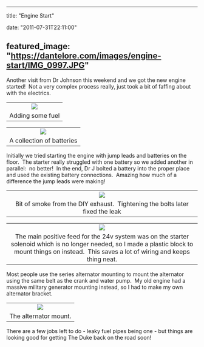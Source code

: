 
---
title: "Engine Start"

date: "2011-07-31T22:11:00"

featured_image: "https://dantelore.com/images/engine-start/IMG_0997.JPG"
---


Another visit from Dr Johnson this weekend and we got the new engine started!  Not a very complex process really, just took a bit of faffing about with the electrics.
<table align="center" cellpadding="0" cellspacing="0" style="margin-left: auto; margin-right: auto; text-align: center;"><tbody><tr><td style="text-align: center;"><a href="http://1.bp.blogspot.com/-mYxFGl7CpLc/TjXL6KYkr8I/AAAAAAAACUw/38tJsVUiZdI/s1600/IMG_0997.JPG"><img src="https://dantelore.com/images/engine-start/IMG_0997.JPG"/></a></td></tr><tr><td style="text-align: center;">Adding some fuel</td></tr></tbody></table>
<table align="center" cellpadding="0" cellspacing="0" style="margin-left: auto; margin-right: auto; text-align: center;"><tbody><tr><td style="text-align: center;"><a href="http://1.bp.blogspot.com/-zhBO-aDEAos/TjXL7HycSwI/AAAAAAAACU0/wKdiT0Zu5qA/s1600/IMG_1019.JPG"><img src="https://dantelore.com/images/engine-start/IMG_1019.JPG"/></a></td></tr><tr><td style="text-align: center;">A collection of batteries</td></tr></tbody></table>Initially we tried starting the engine with jump leads and batteries on the floor.  The starter really struggled with one battery so we added another in parallel:  no better!  In the end, Dr J bolted a battery into the proper place and used the existing battery connections.  Amazing how much of a difference the jump leads were making!
<table align="center" cellpadding="0" cellspacing="0" style="margin-left: auto; margin-right: auto; text-align: center;"><tbody><tr><td style="text-align: center;"><a href="http://2.bp.blogspot.com/-QyhHQVe1o1c/TjXL8uC4LvI/AAAAAAAACU4/Eme-Z8Enjl0/s1600/IMG_1036.JPG"><img src="https://dantelore.com/images/engine-start/IMG_1036.JPG"/></a></td></tr><tr><td style="text-align: center;">Bit of smoke from the DIY exhaust.  Tightening the bolts later fixed the leak</td></tr></tbody></table>
<table align="center" cellpadding="0" cellspacing="0" style="margin-left: auto; margin-right: auto; text-align: center;"><tbody><tr><td style="text-align: center;"><a href="http://3.bp.blogspot.com/-us5pNvjZlwI/TjXL9-Mz3XI/AAAAAAAACU8/qZro0ahvAsI/s1600/IMG_1060.JPG"><img src="https://dantelore.com/images/engine-start/IMG_1060.JPG"/></a></td></tr><tr><td style="text-align: center;">The main positive feed for the 24v system was on the starter solenoid which is no longer needed, so I made a plastic block to mount things on instead.  This saves a lot of wiring and keeps thing neat.</td></tr></tbody></table>Most people use the series alternator mounting to mount the alternator using the same belt as the crank and water pump.  My old engine had a massive military generator mounting instead, so I had to make my own alternator bracket.﻿ 
<table align="center" cellpadding="0" cellspacing="0" style="margin-left: auto; margin-right: auto; text-align: center;"><tbody><tr><td style="text-align: center;"><a href="http://1.bp.blogspot.com/-KaMbnae2ZLA/TjXL_UIoxQI/AAAAAAAACVA/axSfiHX8XJs/s1600/IMG_1061.JPG"><img src="https://dantelore.com/images/engine-start/IMG_1061.JPG"/></a></td></tr><tr><td style="text-align: center;">The alternator mount.</td></tr></tbody></table>﻿There are a few jobs left to do - leaky fuel pipes being one - but things are looking good for getting The Duke back on the road soon!